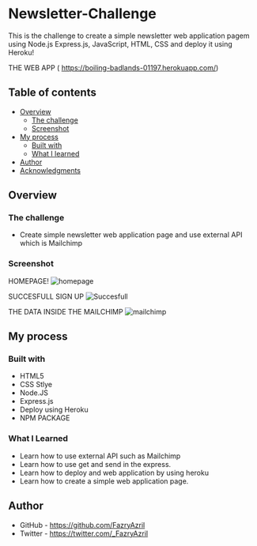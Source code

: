 # Newsletter-Challenge

This is the challenge to create a simple newsletter web application pagem using Node.js Express.js, JavaScript, HTML, CSS and deploy it using Heroku!

THE WEB APP ( https://boiling-badlands-01197.herokuapp.com/)


## Table of contents

- [Overview](#overview)
  - [The challenge](#the-challenge)
  - [Screenshot](#screenshot)
- [My process](#my-process)
  - [Built with](#built-with)
  - [What I learned](#what-i-learned)
- [Author](#author)
- [Acknowledgments](#acknowledgments)

## Overview

### The challenge

- Create simple newsletter web application page and use external API which is Mailchimp

### Screenshot

HOMEPAGE!
![homepage](https://user-images.githubusercontent.com/105218118/183586855-f9dbc1f3-ce0e-4f38-8907-61d2786e10bf.PNG)

SUCCESFULL SIGN UP
![Succesfull](https://user-images.githubusercontent.com/105218118/183586885-84380fbe-8c2b-4c4d-9377-016026bae064.PNG)

THE DATA INSIDE THE MAILCHIMP
![mailchimp](https://user-images.githubusercontent.com/105218118/183586914-037aafd6-380c-4c0c-bb21-8d130c216e0a.PNG)

## My process

### Built with

- HTML5
- CSS Stlye
- Node.JS
- Express.js
- Deploy using Heroku
- NPM PACKAGE



### What I Learned

- Learn how to use external API such as Mailchimp 
- Learn how to use get and send in the express.
- Learn how to deploy and web application by using heroku
- Learn how to create a simple web application page.

## Author

- GitHub - https://github.com/FazryAzril
- Twitter - https://twitter.com/_FazryAzril
